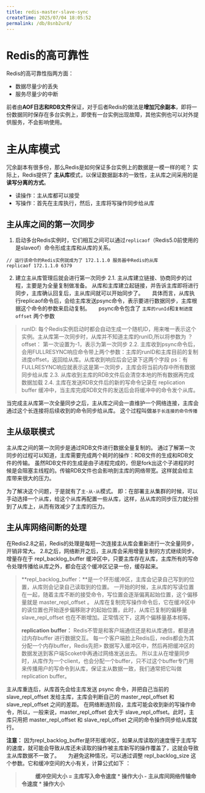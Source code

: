 ```yaml
---
title: redis-master-slave-sync
createTime: 2025/07/04 18:05:52
permalink: /db/8snb2ur8/
---
```

# Redis的高可靠性

Redis的高可靠性指两方面：
- 数据尽量少的丢失
- 服务尽量少的中断

前者由**AOF日志和RDB文件**保证，对于后者Redis的做法是**增加冗余副本**，即将一份数据同时保存在多台实例上，即使有一台实例出现故障，其他实例也可以对外提供服务，不会影响使用。


# 主从库模式

冗余副本有很多份，那么Redis是如何保证多台实例上的数据是一模一样的呢？
实际上，Redis提供了 **主从库**模式，以保证数据副本的一致性，主从库之间采用的是**读写分离的方式**。
- 读操作：主从库都可以接受
- 写操作：首先在主库执行，然后，主库将写操作同步给从库

## 主从库之间的第一次同步

1. 启动多台Redis实例时，它们相互之间可以通过`replicaof`（Redis5.0前使用的是slaveof）命令形成主库和从库的关系。
```shell
// 运行该命令的Redis实例就成为了 172.1.1.0 服务器中Redis的从库
replicaof 172.1.1.0 6379
```

2. 建立主从库管理后就会进行第一次同步
2.1. 主从库建立链接、协商同步的过程，主要是为全量复制做准备。 从库和主库建立起链接，并告诉主库即将进行同步，主库确认回复后，主从库间就可以开始同步了。
&emsp; 具体而言，从库执行replicaof命令后，会给主库发送psync命令，表示要进行数据同步，主库根据这个命令的参数来启动复制。
&emsp; psync命令包含了 `主库的runId`和`复制进度offset` 两个参数
> runID: 每个Redis实例启动时都会自动生成一个随机ID，用来唯一表示这个实例。主从库第一次同步时，从库并不知道主库的runID,所以将参数为 ？
> offset： 第一次设置为-1，表示为第一次同步
2.2. 主库收到psync命令后，会用FULLRESYNC响应命令带上两个参数：主库的runID和主库目前的复制进度offset，返回给从库。从库收到响应后会记录下这两个字段
ps：有FULLRESYNC响应就表示这是第一次同步，主库会将当前内存中所有数据同步给从库
2.3. 从库收到主库的RDB文件后会清空本地的所有数据再完成数据加载
2.4. 主库在发送RDB文件后的新的写命令记录在 replication buffer 缓冲中，当主库完成RDB文件的发送后会将缓冲中的命令发个从库。

当完成主从库第一次全量同步之后，主从库之间会一直维护一个网络连接，主库会通过这个长连接将后续收到的命令同步给从库。 这个过程叫做`基于长连接的命令传播`

## 主从级联模式
主从库之间的第一次同步是通过RDB文件进行数据全量复制的。
通过了解第一次同步的过程可以知道，主库需要完成两个耗时的操作：RDB文件的生成和RDB文件的传输。
虽然RDB文件的生成是由子进程完成的，但是fork出这个子进程的时候是会阻塞主线程的。传输RDB文件也会影响到主库的网络带宽。这样就会给主库带来很大的压力。

为了解决这个问题，于是就有了`主-从-从`模式。
即：在部署主从集群的时候，可以手动选择一个从库，给这个从库再配置一些从库，这样，丛从库的同步压力就分担到了从库上，从而有效减少了主库的压力。


## 主从库网络间断的处理

在Redis2.8之前，Redis的处理是每短一次连接主从库会重新进行一次全量同步，开销非常大。
2.8之后，网络断开之后，主从库会采用增量复制的方式继续同步。  增量存在于 repl_backlog_buffer 缓冲区中，只要主库存在从库，主库所有的写命令处理传播给从库之外，都会在这个缓冲区记录一份，缓存起来。 
> **repl_backlog_buffer：**是一个环形缓冲区，主库会记录自己写到的位置，从库则会记录自己读取到的位置。
> 一开始的时候，主从库的写读位置在一起，随着主库不断的接受命令，写位置会逐渐偏离起始位置，这个偏移量就是 master_repl_offset 。 
> 从库在复制完写操作命令后，它在缓冲区中的读位置也开始逐步偏移刚才的起始位置，此时，从库已复制的偏移量 slave_repl_offset 也在不断增加。正常情况下，这两个偏移量基本相等。
>
> **replication buffer：** Redis不管是和客户端通信还是和从库通信，都是通过内存buffer 进行数据交互。 每一个客户端脸上Redis后，redis都会为其分配一个内存buffer，Redis先把> 数据写入缓冲区中，然后再把缓冲区的数据发送到客户端Scoket中再通过网络发送出去。
> 所以主从在增量同步时，从库作为一个client，也会分配一个buffer，只不过这个buffer专门用来传播用户的写命令到从库，保证主从数据一致，我们通常把它叫做replication buffer。
>
>

主从库重连后，从库首先会给主库发送 psync 命令，并把自己当前的 slave_repl_offset 发给主库，主库会判断自己的 master_repl_offset 和 slave_repl_offset 之间的差距。
在网络断连阶段，主库可能会收到新的写操作命令，所以，一般来说，master_repl_offset 会大于 slave_repl_offset。此时，主库只用把 master_repl_offset 和 slave_repl_offset 之间的命令操作同步给从库就行。

**注意：** 因为repl_backlog_buffer是环形缓冲区，如果从库读取的速度慢于主库写的速度，就可能会导致从库还未读取的操作被主库新写的操作覆盖了，这就会导致主从库数据不一致了。
&emsp; 为避免这种情况，可以通过调整 repl_backlog_size 这个参数。它和缓冲空间的大小有关，计算公式如下 ：
> &emsp; &emsp; **缓冲空间大小 = 主库写入命令速度 * 操作大小 - 主从库间网络传输命令速度 * 操作大小**







